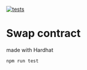 [![tests](https://github.com/dismedia/swap/actions/workflows/manual.yml/badge.svg)](https://github.com/dismedia/swap/actions/workflows/manual.yml)
# Swap contract
made with Hardhat


```npm run test```
